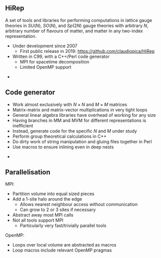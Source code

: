 ## HiRep

A set of tools and libraries for performing computations in lattice gauge
theories in $SU(N)$, $SO(N)$, and $Sp(2N)$ gauge theories with arbitrary
$N$, arbitrary number of flavours of matter, and matter in any two-index
representation.

* Under development since 2007
  * First public release in 2019: https://github.com/claudiopica/HiRep
* Written in C99, with a C++/Perl code generator
  * MPI for spacetime decomposition
  * Limited OpenMP support

-

## Code generator

* Work almost exclusively with $N \times N$ and $M \times M$ matrices
* Matrix-matrix and matrix-vector multiplications in very tight loops
* General linear algebra libraries have overhead of working for any size
* Having branches in MM and MVM for different representations is inefficient
* Instead, generate code for the specific $N$ and $M$ under study
* Perform group theoretical calculations in C++
* Do dirty work of string manipulation and gluing files together in Perl
* Use macros to ensure inlining even in deep nests

-

## Parallelisation

MPI:

* Partition volume into equal sized pieces
* Add a 1-site halo around the edge
  * Allows nearest neighbour access without communication
  * Can grow to 2 or 3 sites if necessary
* Abstract away most MPI calls
* Not all tools support MPI
  * Particularly very fast/trivially parallel tools

OpenMP:

* Loops over local volume are abstracted as macros
* Loop macros include relevant OpenMP pragmas
